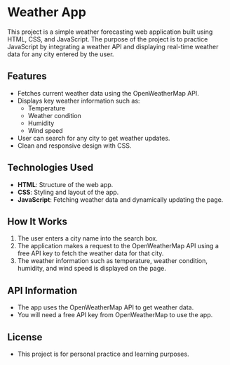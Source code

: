 # Weather App

This project is a simple weather forecasting web application built using HTML, CSS, and JavaScript. The purpose of the project is to practice JavaScript by integrating a weather API and displaying real-time weather data for any city entered by the user.

## Features
- Fetches current weather data using the OpenWeatherMap API.
- Displays key weather information such as:
    - Temperature
    - Weather condition
    - Humidity
    - Wind speed
- User can search for any city to get weather updates.
- Clean and responsive design with CSS.

## Technologies Used
- **HTML**: Structure of the web app.
- **CSS**: Styling and layout of the app.
- **JavaScript**: Fetching weather data and dynamically updating the page.

## How It Works
1. The user enters a city name into the search box.
2. The application makes a request to the OpenWeatherMap API using a free API key to fetch the weather data for that city.
3. The weather information such as temperature, weather condition, humidity, and wind speed is displayed on the page.

## API Information
- The app uses the OpenWeatherMap API to get weather data.
- You will need a free API key from OpenWeatherMap to use the app.

## License
- This project is for personal practice and learning purposes.